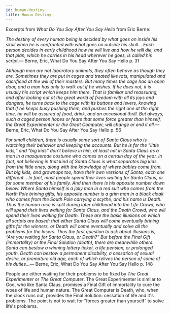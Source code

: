 ```yaml
---
id: human-destiny
title: Human Destiny
---
```


Excerpts from *What Do You Say After You Say Hello* from Eric Berne:

<quote><cite>The destiny of every human being is decided by what goes on inside his skull when he is confronted with what goes on outside his skull... Each person decides in early childhood how he will live and how he will die, and that plan, which he carries in his head wherever he goes, is called his <i>script</i>.</cite><span>— <author>Berne, Eric</author>, <book>What Do You Say After You Say Hello p. 31</book></span></quote>

<quote><cite>Although men are not laboratory animals, they often behave as though they are. Sometimes they are put in cages and treated like rats, manipulated and sacrificed at the will of their masters. But many times the cage has an open door, and a man has only to walk out if he wishes. If he does not, it is usually his <i>script</i> which keeps him there. That is familiar and reassuring, and after looking out at the great world of freedom with all its joys and dangers, he turns back to the cage with its buttons and levers, knowing that if he keeps busy pushing them, and pushes the right one at the right time, he will be assured of food, drink, and an occasional thrill. But always, such a caged person hopes or fears that some force greater than himself, the <i>Great Experimenter</i> or the <i>Great Computer</i>, will change or end it all.</cite><span>— <author>Berne, Eric</author>, <book>What Do You Say After You Say Hello p. 56</book></span></quote>

<quote><cite>For small children, there is usually some sort of Santa Claus who is watching their behavior and keeping the accounts. But he is for the “little kids,” and “big kids” don't believe in him, at least not in Santa Claus as a man in a masquerade costume who comes on a certain day of the year. In fact, not believing in that kind of Santa Claus is what separates big kids from the little ones, along with the knowledge of where babies come from. But big kids, and grownups too, have their own versions of Santa, each one different... In fact, most people spend their lives waiting for Santa Claus, or for some member of his family. And then there is his opposite number down below. Where <i>Santa</i> himself is a jolly man in a red suit who comes from the North Pole brining gifts, his opposite number is a grim man in a black cloak who comes from the South Pole carrying a scythe, and his name is <i>Death</i>. Thus the human race is split during later childhood into the Life Crowd, who will spend their lives waiting for Santa Claus, and the Death Crowd, who will spend their lives waiting for Death. These are the basic illusions on which all scripts are based: that either Santa Claus will come eventually brining gifts for the winners, or Death will come eventually and solve all the problems for the losers. Thus the first question to ask about illusions is, “Are you waiting for Santa Claus, or Death?” But before the <i>Final Gift</i> (immortality) or the <i>Final Solution</i> (death), there are meanwhile others. Santa can bestow a winning lottery ticket, a life pension, or prolonged youth. Death can bestow a permanent disability, a cessation of sexual desire, or premature old age, each of which relives the person of some of his duties...</cite><span>— <author>Berne, Eric</author>, <book>What Do You Say After You Say Hello p. 148</book></span></quote>

People are either waiting for their problems to be fixed by *The Great Experimenter* or *The Great Computer*. The Great Experimenter is similar to God, who like Santa Claus, promises a Final Gift of immortality to cure the woes of life and human nature. The Great Computer is Death, who, when the clock runs out, provides the Final Solution: cessation of life and it's problems. The point is not to wait for “forces greater than yourself” to solve life's problems.


